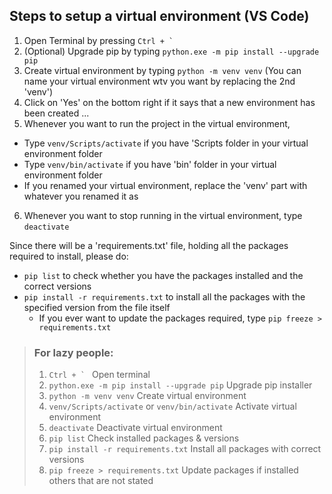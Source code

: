 ## Steps to setup a virtual environment (VS Code)
1. Open Terminal by pressing ```Ctrl + ` ```
2. (Optional) Upgrade pip by typing ```python.exe -m pip install --upgrade pip```
2. Create virtual environment by typing ```python -m venv venv``` (You can name your virtual environment wtv you want by replacing the 2nd 'venv')
3. Click on 'Yes' on the bottom right if it says that a new environment has been created ...
4. Whenever you want to run the project in the virtual environment,
- Type ```venv/Scripts/activate``` if you have 'Scripts folder in your virtual environment folder
- Type ```venv/bin/activate``` if you have 'bin' folder in your virtual environment folder
- If you renamed your virtual environment, replace the 'venv' part with whatever you renamed it as
6. Whenever you want to stop running in the virtual environment, type ```deactivate```

Since there will be a 'requirements.txt' file, holding all the packages required to install, please do:
- ```pip list``` to check whether you have the packages installed and the correct versions
- ```pip install -r requirements.txt``` to install all the packages with the specified version from the file itself
  - If you ever want to update the packages required, type ```pip freeze > requirements.txt```
 
>### For lazy people:
>1. ```Ctrl + ` ``` Open terminal
>2. ```python.exe -m pip install --upgrade pip``` Upgrade pip installer
>3. ```python -m venv venv``` Create virtual environment
>4. ```venv/Scripts/activate``` or ```venv/bin/activate``` Activate virtual environment
>5. ```deactivate``` Deactivate virtual environment
>6. ```pip list``` Check installed packages & versions
>7. ```pip install -r requirements.txt``` Install all packages with correct versions
>8. ```pip freeze > requirements.txt``` Update packages if installed others that are not stated
